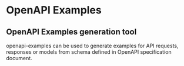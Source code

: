 # OpenAPI Examples

## OpenAPI Examples generation tool

openapi-examples can be used to generate examples for API requests, responses or models from schema defined in OpenAPI specification document.
